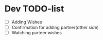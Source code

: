 # Dev TODO-list

- [ ] Adding Wishes
- [ ] Confirmation for adding partner(other side)
- [ ] Watching partner wishes
